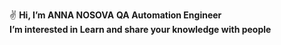 ✌️ **Hi, I’m ANNA NOSOVA** 
  **QA Automation Engineer**   
  **I’m interested in Learn and share your knowledge with people**
[
](https://pin.it/5oqpWMI)
<!---
annaelecconte/annaelecconte is a ✨ special ✨ repository because its `README.md` (this file) appears on your GitHub profile.
You can click the Preview link to take a look at your changes.
--->
